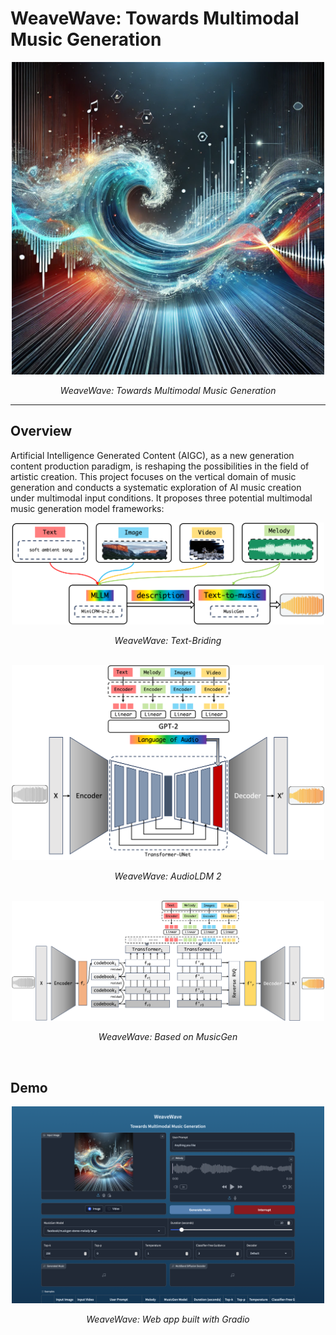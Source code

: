 # WeaveWave: Towards Multimodal Music Generation

<div align="center">
   <img src="assets/logo/WeaveWave.png" alt="DSOTM" width="500px">
</div>
<p align="center">
   <i> WeaveWave: Towards Multimodal Music Generation </i>
</p>

---

## Overview

Artificial Intelligence Generated Content (AIGC), as a new generation content production paradigm, is reshaping the possibilities in the field of artistic creation. This project focuses on the vertical domain of music generation and conducts a systematic exploration of AI music creation under multimodal input conditions. It proposes three potential multimodal music generation model frameworks:

<div align="center">
   <img src="assets/media/frame-1.png" alt="frame-1" width="500px">
</div>
<p align="center">
   <i> WeaveWave: Text-Briding </i>
</p>

<br>

<div align="center">
   <img src="assets/media/frame-2.png" alt="frame-2" width="500px">
</div>
<p align="center">
   <i> WeaveWave: AudioLDM 2 </i>
</p>

<br>

<div align="center">
<img src="assets/media/frame-3.png" alt="frame-3" width="500px">
</div>
<p align="center">
   <i> WeaveWave: Based on MusicGen </i>
</p>

<br>

<!-- **autoregressive**
- MusicLM
- MusicGen
- ...

**non-autoregressive(LDM)**
- Stable Audio Open
- AudioLDM
- ...

<cite>[Audio Conditioning for Music Generation via Discrete Bottleneck Features](http://arxiv.org/abs/2407.12563)</cite>

### 2 directions:

understanding

generation -->

## Demo

<div align="center">
   <a href="assets/media/demo.mp4">
      <img src="assets/media/demo.png" alt="Demo" width="500px">
   </a>
</div>
<p align="center">
  <i> WeaveWave: Web app built with Gradio </i>
</p>

<!-- ### Review of Text-bridging multimodal music generation

其实，未尝不是一种 "end-to-end"

自然语言的力量，还没有被完全挖掘 -->

